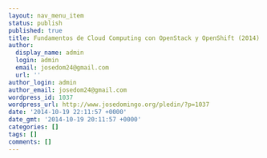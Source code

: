 ```yaml
---
layout: nav_menu_item
status: publish
published: true
title: Fundamentos de Cloud Computing con OpenStack y OpenShift (2014) (github.io)
author:
  display_name: admin
  login: admin
  email: josedom24@gmail.com
  url: ''
author_login: admin
author_email: josedom24@gmail.com
wordpress_id: 1037
wordpress_url: http://www.josedomingo.org/pledin/?p=1037
date: '2014-10-19 22:11:57 +0000'
date_gmt: '2014-10-19 20:11:57 +0000'
categories: []
tags: []
comments: []
---
```


